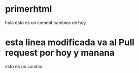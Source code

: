 # primerhtml
hola esto es un commit
cambios de hoy
# esta linea modificada va al Pull request por hoy y manana
esto es un cambio
